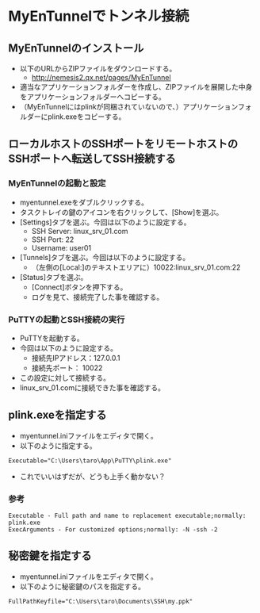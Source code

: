 ﻿# MyEnTunnelでトンネル接続

## MyEnTunnelのインストール

- 以下のURLからZIPファイルをダウンロードする。
  - http://nemesis2.qx.net/pages/MyEnTunnel
- 適当なアプリケーションフォルダーを作成し、ZIPファイルを展開した中身をアプリケーションフォルダーへコピーする。
- （MyEnTunnelにはplinkが同梱されていないので、）アプリケーションフォルダーにplink.exeをコピーする。

## ローカルホストのSSHポートをリモートホストのSSHポートへ転送してSSH接続する
### MyEnTunnelの起動と設定

- myentunnel.exeをダブルクリックする。
- タスクトレイの鍵のアイコンを右クリックして、[Show]を選ぶ。
- [Settings]タブを選ぶ。今回は以下のように設定する。
  - SSH Server: linux_srv_01.com
  - SSH Port: 22
  - Username: user01
- [Tunnels]タブを選ぶ。今回は以下のように設定する。
  - （左側の[Local:]のテキストエリアに）10022:linux_srv_01.com:22
- [Status]タブを選ぶ。
  - [Connect]ボタンを押下する。
  - ログを見て、接続完了した事を確認する。

### PuTTYの起動とSSH接続の実行

- PuTTYを起動する。
- 今回は以下のように設定する。
  - 接続先IPアドレス：127.0.0.1
  - 接続先ポート： 10022
- この設定に対して接続する。
- linux_srv_01.comに接続できた事を確認する。

## plink.exeを指定する

- myentunnel.iniファイルをエディタで開く。
- 以下のように指定する。

```
Executable="C:\Users\taro\App\PuTTY\plink.exe"
```

- これでいいはずだが、どうも上手く動かない？

### 参考

```
Executable - Full path and name to replacement executable;normally: plink.exe
ExecArguments - For customized options;normally: -N -ssh -2
```

## 秘密鍵を指定する

- myentunnel.iniファイルをエディタで開く。
- 以下のように秘密鍵のパスを指定する。

```
FullPathKeyfile="C:\Users\taro\Documents\SSH\my.ppk"
```
